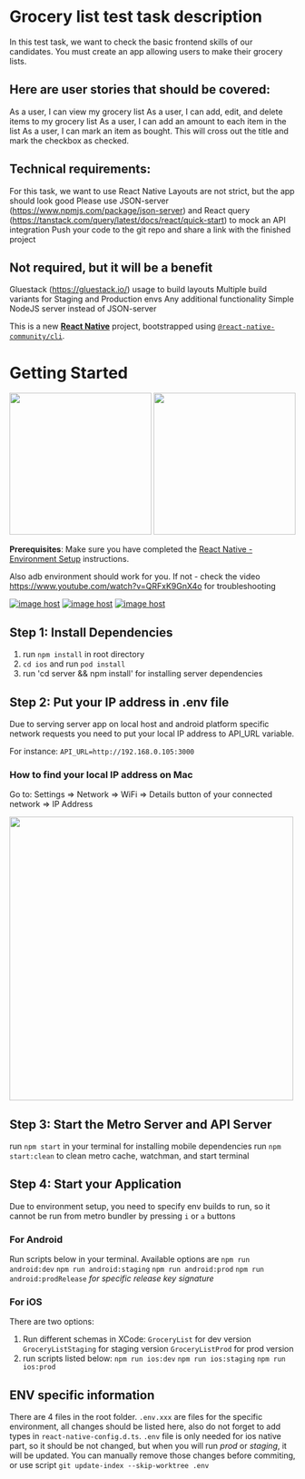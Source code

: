 # Grocery list test task description

In this test task, we want to check the basic frontend skills of our candidates. You must create an app allowing users to make their grocery lists.

## Here are user stories that should be covered:

As a user, I can view my grocery list
As a user, I can add, edit, and delete items to my grocery list
As a user, I can add an amount to each item in the list
As a user, I can mark an item as bought. This will cross out the title and mark the checkbox as checked.

## Technical requirements:

For this task, we want to use React Native
Layouts are not strict, but the app should look good
Please use JSON-server (https://www.npmjs.com/package/json-server) and React query (https://tanstack.com/query/latest/docs/react/quick-start) to mock an API integration
Push your code to the git repo and share a link with the finished project

## Not required, but it will be a benefit

Gluestack (https://gluestack.io/) usage to build layouts
Multiple build variants for Staging and Production envs
Any additional functionality
Simple NodeJS server instead of JSON-server

This is a new [**React Native**](https://reactnative.dev) project, bootstrapped using [`@react-native-community/cli`](https://github.com/react-native-community/cli).

# Getting Started

[<img src="https://i.ibb.co/4NJRtJF/List.png" width="250"/>](List)
[<img src="https://i.ibb.co/cDLWbcq/Add-item.png" width="250"/>](Add-Item)

**Prerequisites**:
Make sure you have completed the [React Native - Environment Setup](https://reactnative.dev/docs/environment-setup) instructions.

Also adb environment should work for you. If not - check the video https://www.youtube.com/watch?v=QRFxK9GnX4o for troubleshooting

<a href="https://imgbox.com/8VaXMzcp" target="_blank"><img src="https://thumbs2.imgbox.com/62/bd/8VaXMzcp_t.png" alt="image host"/></a> <a href="https://imgbox.com/HkzpU3TO" target="_blank"><img src="https://thumbs2.imgbox.com/ea/22/HkzpU3TO_t.png" alt="image host"/></a> <a href="https://imgbox.com/NL3uiGDm" target="_blank"><img src="https://thumbs2.imgbox.com/e2/51/NL3uiGDm_t.png" alt="image host"/></a>

## Step 1: Install Dependencies

1. run `npm install` in root directory
2. `cd ios` and run `pod install`
3. run 'cd server && npm install' for installing server dependencies

## Step 2: Put your IP address in .env file

Due to serving server app on local host and android platform specific network requests you need to put
your local IP address to API_URL variable.

For instance: `API_URL=http://192.168.0.105:3000`

### How to find your local IP address on Mac

Go to: Settings => Network => WiFi => Details button of your connected network => IP Address

[<img src="https://i.ibb.co/PjrFqQY/IP-address.png" width="500"/>](IP-Address)

## Step 3: Start the Metro Server and API Server

run `npm start` in your terminal for installing mobile dependencies
run `npm start:clean` to clean metro cache, watchman, and start terminal

## Step 4: Start your Application

Due to environment setup, you need to specify env builds to run, so it cannot be run from metro bundler by pressing `i` or `a` buttons

### For Android

Run scripts below in your terminal. Available options are
`npm run android:dev`
`npm run android:staging`
`npm run android:prod`
`npm run android:prodRelease` _for specific release key signature_

### For iOS

There are two options:

1. Run different schemas in XCode:
   `GroceryList` for dev version
   `GroceryListStaging` for staging version
   `GroceryListProd` for prod version
2. run scripts listed below:
   `npm run ios:dev`
   `npm run ios:staging`
   `npm run ios:prod`

## ENV specific information

There are 4 files in the root folder.
`.env.xxx` are files for the specific environment, all changes should be listed here, also do not forget to add types in `react-native-config.d.ts`.
`.env` file is only needed for ios native part, so it should be not changed, but when you will run _prod_ or _staging_, it will be updated. You can manually remove those changes before commiting, or use script `git update-index --skip-worktree .env`
